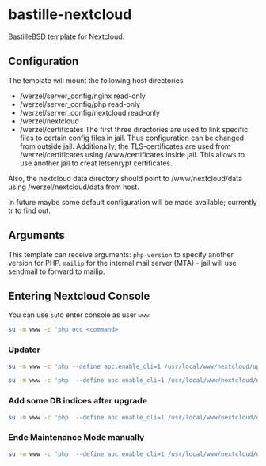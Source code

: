 # bastille-nextcloud
BastilleBSD template for Nextcloud.

## Configuration
The template will mount the following host directories
- /werzel/server_config/nginx read-only
- /werzel/server_config/php read-only
- /werzel/server_config/nextcloud read-only
- /werzel/nextcloud
- /werzel/certificates
The first three directories are used to link specific files to certain config files in jail. Thus configuration can be changed from outside jail.
Additionally, the TLS-certificates are used from /werzel/certificates using /www/certificates inside jail. This allows to use another jail to creat letsenrypt certificates.

Also, the nextcloud data directory should point to /www/nextcloud/data using /werzel/nextcloud/data from host.

In future maybe some default configuration will be made available; currently tr to find out.

## Arguments
This template can receive arguments: `php-version` to specify another version for PHP. `mailip` for the internal mail server (MTA) - jail will use sendmail to forward to mailip.

## Entering Nextcloud Console
You can use ```su```to enter console as user ```www```:
```sh
su -m www -c 'php occ <command>'
```
### Updater
```sh
su -m www -c 'php --define apc.enable_cli=1 /usr/local/www/nextcloud/updater/updater.phar'
```

```sh
su -m www -c 'php  --define apc.enable_cli=1 /usr/local/www/nextcloud/occ upgrade'
```

### Add some DB indices after upgrade
```sh
su -m www -c 'php  --define apc.enable_cli=1 /usr/local/www/nextcloud/occ db:add-missing-indices'
```

### Ende Maintenance Mode manually
```sh
su -m www -c 'php  --define apc.enable_cli=1 /usr/local/www/nextcloud/occ maintenance:mode --off'
```
